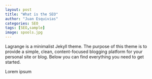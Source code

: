 ```yaml
---
layout: post
title: "What is the SEO"
author: "Juan Esquivias"
categories: SEO
tags: [SEO,sample]
image: spools.jpg
---
```



Lagrange is a minimalist Jekyll theme. The purpose of this theme is to provide a simple, clean, content-focused blogging platform for your personal site or blog. Below you can find everything you need to get started.

Lorem ipsum
